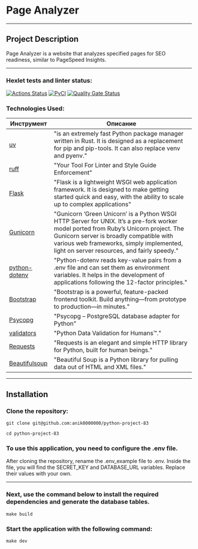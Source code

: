 # Page Analyzer
****

## Project Description

Page Analyzer is a website that analyzes specified pages for SEO readiness, similar to PageSpeed Insights.
****

### Hexlet tests and linter status:

[![Actions Status](https://github.com/Anik0000000/python-project-83/actions/workflows/hexlet-check.yml/badge.svg)](https://github.com/Anik0000000/python-project-83/actions)
[![PyCI](https://github.com/anik0000000/python-project-83/actions/workflows/pyci.yml/badge.svg)](https://github.com/anik0000000/python-project-83/actions/workflows/pyci.yml)
[![Quality Gate Status](https://sonarcloud.io/api/project_badges/measure?project=Anik0000000_python-project-83&metric=alert_status)](https://sonarcloud.io/summary/new_code?id=Anik0000000_python-project-83)

[//]: # ([Демонстрация проекта на render.com]&#40;https://python-project-83-g9q6.onrender.comm&#41;)

### Technologies Used:

| Инструмент                                                                       | Описание                                                                                                                                                                                                                                                                    |
|----------------------------------------------------------------------------------|-----------------------------------------------------------------------------------------------------------------------------------------------------------------------------------------------------------------------------------------------------------------------------|
| [uv](https://docs.astral.sh/uv/)                                                 | "is an extremely fast Python package manager written in Rust. It is designed as a replacement for pip and pip-tools. It can also replace venv and pyenv."                                                                                                                   |            |
| [ruff](https://docs.astral.sh/ruff/)                                             | "Your Tool For Linter and Style Guide Enforcement"                                                                                                                                                                                                                          |
| [Flask](https://flask.palletsprojects.com/en/stable/)                            | "Flask is a lightweight WSGI web application framework. It is designed to make getting started quick and easy, with the ability to scale up to complex applications"                                                                                                        |
| [Gunicorn](https://docs.gunicorn.org/en/latest/index.html)                       | "Gunicorn ‘Green Unicorn’ is a Python WSGI HTTP Server for UNIX. It’s a pre-fork worker model ported from Ruby’s Unicorn project. The Gunicorn server is broadly compatible with various web frameworks, simply implemented, light on server resources, and fairly speedy." |
| [python-dotenv](https://pypi.org/project/python-dotenv/)                         | "Python-dotenv reads key-value pairs from a .env file and can set them as environment variables. It helps in the development of applications following the 12-factor principles."                                                                                           |
| [Bootstrap](https://getbootstrap.com/docs/5.3/getting-started/introduction/)     | "Bootstrap is a powerful, feature-packed frontend toolkit. Build anything—from prototype to production—in minutes."                                                                                                                                                         |
| [Psycopg](https://getbootstrap.com/docs/5.3/getting-started/introduction/)       | "Psycopg – PostgreSQL database adapter for Python"                                                                                                                                                                                                                          |
| [validators](https://validators.readthedocs.io/en/latest/#module-validators.url) | "Python Data Validation for Humans™."                                                                                                                                                                                                                                       |
| [Requests](https://requests.readthedocs.io/en/latest/)                           | "Requests is an elegant and simple HTTP library for Python, built for human beings."                                                                                                                                                                                        |
| [Beautifulsoup](https://www.crummy.com/software/BeautifulSoup/bs4/doc/)          | "Beautiful Soup is a Python library for pulling data out of HTML and XML files."                                                                                                                                                                                            |

---

## Installation

### Clone the repository:

```
git clone git@github.com:anik0000000/python-project-83
```

```
cd python-project-83
```

### To use this application, you need to configure the .env file.

After cloning the repository, rename the .env_example file to .env. Inside the file, you will find the SECRET_KEY and
DATABASE_URL variables. Replace their values with your own.
****

### Next, use the command below to install the required dependencies and generate the database tables.

```
make build
```

### Start the application with the following command:

```
make dev
```